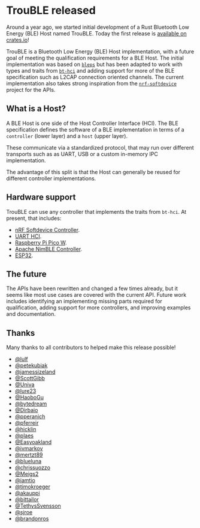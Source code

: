 # TrouBLE released

Around a year ago, we started initial development of a Rust Bluetooth Low Energy (BLE) Host named TrouBLE. Today the first release
is [available on crates.io]()!

TrouBLE is a Bluetooth Low Energy (BLE) Host implementation, with a future goal of meeting the qualification requirements for a BLE Host. The initial implementation was based on [`bleps`](https://github.com/bjoernQ/bleps) but has been adapted to work with types and traits from [`bt-hci`](https://github.com/embassy-rs/bt-hci) and adding support for more of the BLE specification such as L2CAP connection oriented channels.  The current implementation also takes strong inspiration from the [`nrf-softdevice`](https://github.com/embassy-rs/nrf-softdevice) project for the APIs.

## What is a Host?

A BLE Host is one side of the Host Controller Interface (HCI). The BLE specification defines the software of a BLE implementation in terms of a `controller` (lower layer) and a `host` (upper layer).

These communicate via a standardized protocol, that may run over different transports such as as UART, USB or a custom in-memory IPC implementation.

The advantage of this split is that the Host can generally be reused for different controller implementations.

## Hardware support

TrouBLE can use any controller that implements the traits from `bt-hci`. At present, that includes:

* [nRF Softdevice Controller](https://github.com/alexmoon/nrf-sdc).
* [UART HCI](https://docs.zephyrproject.org/latest/samples/bluetooth/hci_uart/README.html).
* [Raspberry Pi Pico W](https://github.com/embassy-rs/embassy/tree/main/cyw43).
* [Apache NimBLE Controller](https://github.com/benbrittain/apache-nimble-sys).
* [ESP32](https://github.com/esp-rs/esp-hal).

## The future

The APIs have been rewritten and changed a few times already, but it seems like most use cases are covered with the current API. Future work includes identifying an implementing missing parts required for qualification, adding support for more controllers, and improving examples and documentation.

## Thanks

Many thanks to all contributors to helped make this release possible!

* [@lulf](https://github.com/lulf)
* [@petekubiak](https://github.com/petekubiak)
* [@jamessizeland](https://github.com/jamessizeland)
* [@ScottGibb](https://github.com/ScottGibb)
* [@Univa](https://github.com/Univa)
* [@lure23](https://github.com/lure23)
* [@HaoboGu](https://github.com/HaoboGu)
* [@bytedream](https://github.com/bytedream)
* [@Dirbaio](https://github.com/Dirbaio)
* [@pperanich](https://github.com/pperanich)
* [@pferreir](https://github.com/pferreir)
* [@hicklin](https://github.com/hicklin)
* [@plaes](https://github.com/plaes)
* [@Easyoakland](https://github.com/Easyoakland)
* [@ivmarkov](https://github.com/ivmarkov)
* [@mertzt89](https://github.com/mertzt89)
* [@blueluna](https://github.com/blueluna)
* [@chrissuozzo](https://github.com/chrissuozzo)
* [@Meigs2](https://github.com/Meigs2)
* [@iamtio](https://github.com/iamtio)
* [@timokroeger](https://github.com/timokroeger)
* [@akauppi](https://github.com/akauppi)
* [@bittailor](https://github.com/bittailor)
* [@TethysSvensson](https://github.com/TethysSvensson)
* [@sjroe](https://github.com/sjroe)
* [@brandonros](https://github.com/brandonros)

